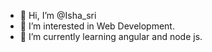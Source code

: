 - 👋 Hi, I’m @Isha_sri
- 👀 I’m interested in Web Development.
- 🌱 I’m currently learning angular and node js.


<!---
Pallavii23/Pallavii23 is a ✨ special ✨ repository because its `README.md` (this file) appears on your GitHub profile.
You can click the Preview link to take a look at your changes.
--->
